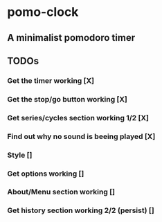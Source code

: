 # pomo-clock
## A minimalist pomodoro timer

## TODOs

### Get the timer working [X]
### Get the stop/go button working [X]
### Get series/cycles section working 1/2 [X]
### Find out why no sound is beeing played [X]
### Style []
### Get options working []
### About/Menu section working []
### Get history section working 2/2 (persist) []


<!-- ## Project setup
```
npm install
```

### Compiles and hot-reloads for development
```
npm run serve
```

### Compiles and minifies for production
```
npm run build
```

### Lints and fixes files
```
npm run lint
```

### Customize configuration
See [Configuration Reference](https://cli.vuejs.org/config/). -->
